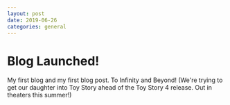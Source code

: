 ```yaml
---
layout: post
date: 2019-06-26
categories: general
---
```


<div class="blurb">
  <h1>Blog Launched!</h1> 
</div><!-- /.blurb -->

My first blog and my first blog post. To Infinity and Beyond! (We're trying to get our daughter into Toy Story ahead of the Toy Story 4 release. Out in theaters this summer!)
